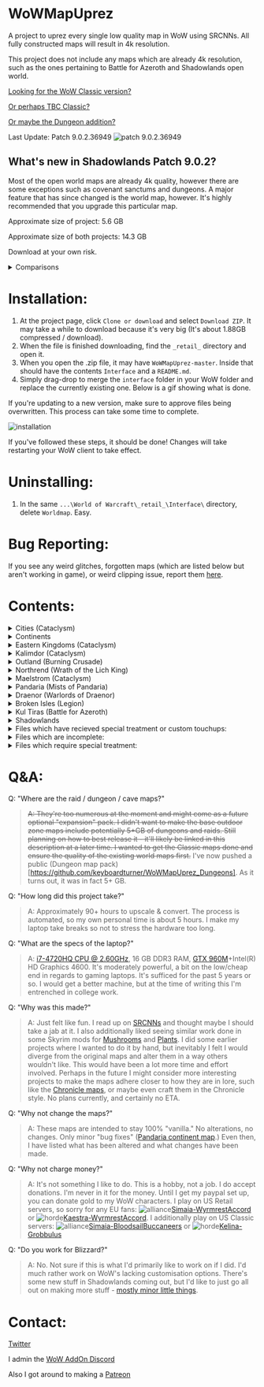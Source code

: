 # WoWMapUprez
A project to uprez every single low quality map in WoW using SRCNNs. All fully constructed maps will result in 4k resolution.

This project does not include any maps which are already 4k resolution, such as the ones pertaining to Battle for Azeroth and Shadowlands open world.

[logo]: https://wow.zamimg.com/images/icons/expansions/shadowlands.png

[Looking for the WoW Classic version?](https://github.com/keyboardturner/WoWMapUprezClassic)

[Or perhaps TBC Classic?](https://github.com/keyboardturner/WoWMapUprezTBC)

[Or maybe the Dungeon addition?](https://github.com/keyboardturner/WoWMapUprez_Dungeons)

Last Update:  Patch 9.0.2.36949 ![patch 9.0.2.36949][logo]


## What's new in Shadowlands Patch 9.0.2?

Most of the open world maps are already 4k quality, however there are some exceptions such as covenant sanctums and dungeons. A major feature that has since changed is the world map, however. It's highly recommended that you upgrade this particular map.

<!-- dropdown -->
<!-- BFA → Shadowlands Patch: link -->
<!-- Only install this if you are updating from patch 8.3.0 to 9.0.n -->

Approximate size of project: 5.6 GB

Approximate size of both projects: 14.3 GB

Download at your own risk.

<details>
	<summary>Comparisons</summary>
	<img src="https://i.imgur.com/ZR8QOmt.png">
	<img src="https://i.imgur.com/LxaVbIH.png">
	<img src="https://i.imgur.com/i2MhB0D.png">
</details>

# Installation:

1. At the project page, click `Clone or download` and select `Download ZIP`. It may take a while to download because it's very big (It's about 1.88GB compressed / download).
2. When the file is finished downloading, find the `_retail_` directory and open it.
3. When you open the .zip file, it may have `WoWMapUprez-master`. Inside that should have the contents `Interface` and a `README.md`.
4. Simply drag-drop to merge the `interface` folder in your WoW folder and replace the currently existing one. Below is a gif showing what is done.

If you're updating to a new version, make sure to approve files being overwritten. This process can take some time to complete.

![installation](https://cdn.discordapp.com/attachments/674816552595488778/674845234047221780/2020-02-05_21-01-02.gif)

If you've followed these steps, it should be done! Changes will take restarting your WoW client to take effect.

# Uninstalling:

1. In the same `...\World of Warcraft\_retail_\Interface\` directory, delete `Worldmap`. Easy.

# Bug Reporting:

If you see any weird glitches, forgotten maps (which are listed below but aren't working in game), or weird clipping issue, report them [here](https://github.com/keyboardturner/WoWMapUprez/issues).

# Contents:
<details>
	<summary>Cities (Cataclysm)</summary>
	
	AshranAllianceFactionHub (Stormshield)
	AshranHordeFactionHub (Warspear)
	Dalaran (Wrath_1)
	Dalaran7 (Legion_1)
	Dalaran70 (Legion_2)
	DalaranCity (Wrath_2)
	Darnassus
	GilneasCity
	Ironforge
	Orgrimmar
	ShattrathCity
	SilvermoonCity
	StormwindCity
	TheExodar
	ThunderBluff
	Undercity
	ShrineofTwoMoons
	ShrineofSevenStars
</details>
<details>
	<summary>Continents</summary>

	TheMaelstromContinent
	Pandaria
	Draenor
	BrokenIsles
</details>
<details>
	<summary>Eastern Kingdoms (Cataclysm)</summary>
	
	Arathi
	Arathi_Terrain1
	Badlands
	BlastedLands
	BlastedLands_Terrain1
	BurningSteppes
	DeadwindPass
	DeathknellStart
	DunMorogh
	DunMoroghScenario
	Duskwood
	EasternPlaguelands
	Elwynn
	EversongWoods
	Ghostlands
	Gilneas
	Gilneas_terrain1
	Gilneas_terrain2
	GilneasCity
	GilneasDreamway
	HillsbradFoothills
	Hilsbrad
	Hinterlands
	Lochmodan
	Redridge
	RuinsOfGilneas
	RuinsofGilneasCity
	ScarletEnclave
	SearingGorge
	Silverpine
	Stranglethorn
	StranglethornJungle
	StranglethornVale
	Sunwell
	SwampOfSorrows
	TheCapeofStranglethorn
	Tirisfal
	Tirisfal_terrain1
	TolBarad
	TolBaradDailyArea
	TolBaradWarlockScenario
	TwilightHighlands
	TwilightHighlands_terrain1
	Vashjir
	VashjirDepths
	VashjirKelpForest
	VashjirRuins
	WesternPlaguelands
	Westfall
	Wetlands
</details>
<details>
	<summary>Kalimdor (Cataclysm)</summary>
	
	AhnQirajTheFallenKingdom
	AmmenValeStart
	Ashenvale
	Aszhara
	AzuremystIsle
	AzuremystIsleScenario
	Barrens
	BloodmystIsle
	CampNaracheStart
	Darkshore
	DarkshoreOutdoor (8.1.0 Darkshore)
	Desolace
	Durotar
	Dustwallow
	Dustwallow_terrain1
	DustwallowMarshScenario
	DustwallowMarshScenarioAlliance
	EchoIslesStart
	Felwood
	Feralas
	Hyjal
	Hyjal_terrain1
	MoltenFront
	Moonglade
	Mulgore
	ShadowglenStart
	Silithus
	Silithus_Terrain1
	SouthernBarrens
	StonetalonMountains
	Tanaris
	Teldrassil
	Thousandneedles
	ThreatUldum
	ThreatValeofEternalBlossoms
	Uldum
	Uldum_terrain1
	UngoroCraterr
	ValleyofTrialsStart
	Winterspring
</details>
<details>
	<summary>Outland (Burning Crusade)</summary>
	
	BladesEdgeMountains
	Hellfire
	Nagrand
	Netherstorm
	ShadowmoonValley
	TerokkarForest
	Zangarmarsh
</details>
<details>
	<summary>Northrend (Wrath of the Lich King)</summary>
	
	BoreanTundra
	CrystalSongForest
	Dragonblight
	GrizzlyHills
	HowlingFjord
	HrothgarsLanding
	IcecrownGlacier
	LakeWintergrasp
	SholazarBasin
	TheStormPeaks
	ZulDrak
</details>
<details>
	<summary>Maelstrom (Cataclysm)</summary>
	
	DarkmoonFaireIsland
	Deepholm
	DeepholmShamanAcquisition
	Kezan
	TheLostIsles
	TheLostIsles_terrain1
	TheLostIsles_terrain2
	TheMaelstrom
</details>
<details>
	<summary>Pandaria (Mists of Pandaria)</summary>
	
	DreadWastes
	IsleofGiants
	IsleoftheThunderKing
	IsleoftheThunderKingScenario
	Krasarang
	Krasarang_Terrain1
	KunLaiSummit
	TheHiddenPass (The Veiled Stair)
	TheJadeForest
	TheWanderingIsle
	TimelessIsle
	TownlongWastes (Townlong Steppes)
	ValeofEternalBlossoms
	ValleyoftheFourWinds
</details>
<details>
	<summary>Draenor (Warlords of Draenor)</summary>

	Ashran
	FrostfireRidge
	Gorgrond
	GorgrondScenario
	NagrandDraenor
	ShadowmoonValleyDR
	SpiresOfArak
	Talador
	TanaanJungle
	TanaanJungleIntro
</details>
<details>
	<summary>Broken Isles (Legion)</summary>
	
	Argus
	ArgusCore (Antoran Wastes)
	ArgusMacAree
	ArgusSurface (Krokuun)
	Azsuna
	AszunaDungeonExterior
	BrokenShore
	BrokenShoreIntro
	BrokenShorePaladin
	Helheim
	HighMountain
	Stormheim
	Suramar
	SuramarNoblesDistrict
	ThunderTotem
	ValSharah
</details>
<details>
	<summary>Kul Tiras (Battle for Azeroth)</summary>
	
	PrisonDungeon (Tol Dagor Exterior) blp+png
</details>
<details>
	<summary>Shadowlands</summary>
	
	Exile's Reach
	"North Sea" (Ocean at Exile's Reach)
	Oribos
	Updated Cosmic Map
	Covenant_Ard_Bot
	Covenant_Bas_A
	Covenant_Drust_Ard
	Covenant_Mal
	Covenant_PathOfAscension
	Covenant_Rev_A
</details>
<details>
	<summary>Files which have recieved special treatment or custom touchups:</summary>
	
	Thunder Bluff
	Pandaria Continent
</details>

<details>
	<summary>Files which are incomplete:</summary>
	
	--Order Halls - intended for new project
</details>
<details>
	<summary>Files which require special treatment:</summary>
	
	[N/A]
</details>

# Q&A:

Q: "Where are the raid / dungeon / cave maps?"

> ~~A: They're too numerous at the moment and might come as a future optional "expansion" pack. I didn't want to make the base outdoor zone maps include potentially 5+GB of dungeons and raids. Still planning on how to best release it - it'll likely be linked in this description at a later time. I wanted to get the Classic maps done and ensure the quality of the existing world maps first.~~ I've now pushed a public (Dungeon map pack)[https://github.com/keyboardturner/WoWMapUprez_Dungeons]. As it turns out, it was in fact 5+ GB.

Q: "How long did this project take?"

> A: Approximately 90+ hours to upscale & convert. The process is automated, so my own personal time is about 5 hours. I make my laptop take breaks so not to stress the hardware too long.

Q: "What are the specs of the laptop?"

> A: [i7-4720HQ CPU @ 2.60GHz](https://www.cpubenchmark.net/cpu.php?cpu=Intel+Core+i7-4720HQ+%40+2.60GHz&id=2448), 16 GB DDR3 RAM, [GTX 960M](https://www.videocardbenchmark.net/gpu.php?gpu=GeForce+GTX+960M&id=3176)+Intel(R) HD Graphics 4600. It's moderately powerful, a bit on the low/cheap end in regards to gaming laptops. It's sufficed for the past 5 years or so. I would get a better machine, but at the time of writing this I'm entrenched in college work.

Q: "Why was this made?"

> A: Just felt like fun. I read up on [SRCNNs](http://mmlab.ie.cuhk.edu.hk/projects/SRCNN.html) and thought maybe I should take a jab at it. I also additionally liked seeing similar work done in some Skyrim mods for [Mushrooms](https://www.nexusmods.com/skyrimspecialedition/mods/26103?tab=images) and [Plants](https://www.nexusmods.com/skyrimspecialedition/mods/26104?tab=images). I did some earlier projects where I wanted to do it by hand, but inevitably I felt I would diverge from the original maps and alter them in a way others wouldn't like. This would have been a lot more time and effort involved. Perhaps in the future I might consider more interesting projects to make the maps adhere closer to how they are in lore, such like the [Chronicle maps](https://i.imgur.com/35Y0pdi.jpg), or maybe even craft them in the Chronicle style. No plans currently, and certainly no ETA.

Q: "Why not change the maps?"

> A: These maps are intended to stay 100% "vanilla." No alterations, no changes. Only minor "bug fixes" ([Pandaria continent map](https://twitter.com/keyboardturn/status/1218823545028927489).) Even then, I have listed what has been altered and what changes have been made.

Q: "Why not charge money?"

> A: It's not something I like to do. This is a hobby, not a job. I do accept donations. I'm never in it for the money. Until I get my paypal set up, you can donate gold to my WoW characters. I play on US Retail servers, so sorry for any EU fans: ![alliance](https://wow.zamimg.com/images/icons/alliance.png)[Simaia-WyrmrestAccord](https://worldofwarcraft.com/en-us/character/us/wyrmrest-accord/simaia) or ![horde](https://wow.zamimg.com/images/icons/horde.png)[Kaestra-WyrmrestAccord](https://worldofwarcraft.com/en-us/character/us/wyrmrest-accord/kaestra). I additionally play on US Classic servers: ![alliance](https://wow.zamimg.com/images/icons/alliance.png)[Simaia-BloodsailBuccaneers](https://us.forums.blizzard.com/en/wow/u/simaia-bloodsail-buccaneers/) or ![horde](https://wow.zamimg.com/images/icons/horde.png)[Kelina-Grobbulus](https://us.forums.blizzard.com/en/wow/u/kelina-grobbulus/)

Q: "Do you work for Blizzard?"

> A: No. Not sure if this is what I'd primarily like to work on if I did. I'd much rather work on WoW's lacking customisation options. There's some new stuff in Shadowlands coming out, but I'd like to just go all out on making more stuff - [mostly minor little things](https://twitter.com/keyboardturn/status/1197625790671622146).

# Contact:

[Twitter](https://twitter.com/keyboardturn)

I admin the [WoW AddOn Discord](http://discord.gg/sXy46yZ)

Also I got around to making a [Patreon](https://www.patreon.com/keyboardturner)
